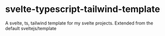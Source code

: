 # svelte-typescript-tailwind-template
A svelte, ts, tailwind template for my svelte projects.
Extended from the default sveltejs/template
